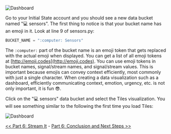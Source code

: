 ![Dashboard](https://github.com/InitialState/piot-101/wiki/img/dashboard2.jpg)

Go to your Initial State account and you should see a new data bucket named "💻 sensors". The first thing to notice is that your bucket name has an emoji in it. Look at line 9 of sensors.py:

```python
BUCKET_NAME = ":computer: Sensors"
```

The ```:computer:``` part of the bucket name is an emoji token that gets replaced with the actual emoji when displayed. You can get a list of all emoji tokens at [http://emoji.codes](http://emoji.codes). You can use emoji tokens in bucket names, signal/stream names, and signal/stream values. This is important because emojis can convey context efficiently, most commonly with just a single character. When creating a data visualization such as a dashboard, efficiently communicating context, emotion, urgency, etc. is not only important, it is fun 😎.  

Click on the "💻 sensors" data bucket and select the Tiles visualization. You will see something similar to the following the first time you load Tiles:

![Dashboard](https://github.com/InitialState/piot-101/wiki/img/dashboard3.jpg)

[<< Part 6: Stream It](Part-6.-Stream-It) - [Part 6: Conclusion and Next Steps >>](Part-6.-Conclusion-And-Next-Steps)
